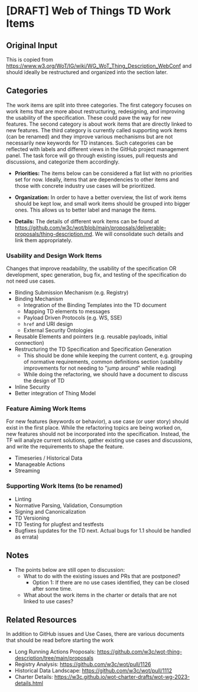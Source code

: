 # [DRAFT] Web of Things TD Work Items 

## Original Input

This is copied from https://www.w3.org/WoT/IG/wiki/WG_WoT_Thing_Description_WebConf and should ideally be restructured and organized into the section later.

## Categories

The work items are split into three categories. 
The first category focuses on work items that are more about restructuring, redesigning, and improving the usability of the specification. These could pave the way for new features.
The second category is about work items that are directly linked to new features.
The third category is currently called supporting work items (can be renamed) and they improve various mechanisms but are not necessarily new keywords for TD instances.
Such categories can be reflected with labels and different views in the GitHub project management panel.
The task force will go through existing issues, pull requests and discussions, and categorize them accordingly.

- **Priorities:** The items below can be considered a flat list with no priorities set for now. Ideally, items that are dependencies to other items and those with concrete industry use cases will be prioritized.

- **Organization:** In order to have a better overview, the list of work items should be kept low, and small work items should be grouped into bigger ones. 
This allows us to better label and manage the items.

- **Details:** The details of different work items can be found at <https://github.com/w3c/wot/blob/main/proposals/deliverable-proposals/thing-description.md>. We will consolidate such details and link them appropriately.

### Usability and Design Work Items

Changes that improve readability, the usability of the specification OR development, spec generation, bug fix, and testing of the specification do not need use cases.

- Binding Submission Mechanism (e.g. Registry)
- Binding Mechanism
  - Integration of the Binding Templates into the TD document
  - Mapping TD elements to messages
  - Payload Driven Protocols (e.g. WS, SSE)
  - `href` and URI design
  - External Security Ontologies
- Reusable Elements and pointers (e.g. reusable payloads, initial connection)
- Restructuring the TD Specification and Specification Generation
  - This should be done while keeping the current content, e.g. grouping of normative requirements, common definitions section (usability improvements for not needing to "jump around" while reading)
  - While doing the refactoring, we should have a document to discuss the design of TD
- Inline Security
- Better integration of Thing Model

### Feature Aiming Work Items

For new features (keywords or behavior), a use case (or user story) should exist in the first place.
While the refactoring topics are being worked on, new features should not be incorporated into the specification.
Instead, the TF will analyze current solutions, gather existing use cases and discussions, and write the requirements to shape the feature.

- Timeseries / Historical Data
- Manageable Actions
- Streaming

### Supporting Work Items (to be renamed)

- Linting
- Normative Parsing, Validation, Consumption
- Signing and Canonicalization
- TD Versioning
- TD Testing for plugfest and testfests
- Bugfixes (updates for the TD next. Actual bugs for 1.1 should be handled as errata)

## Notes

- The points below are still open to discussion:
  - What to do with the existing issues and PRs that are postponed?
    - Option 1: If there are no use cases identified, they can be closed after some time.
  - What about the work items in the charter or details that are not linked to use cases?
 
## Related Resources

In addition to GitHub issues and Use Cases, there are various documents that should be read before starting the work

- Long Running Actions Proposals: https://github.com/w3c/wot-thing-description/tree/main/proposals
- Registry Analysis: https://github.com/w3c/wot/pull/1126
- Historical Data Landscape: https://github.com/w3c/wot/pull/1112
- Charter Details: https://w3c.github.io/wot-charter-drafts/wot-wg-2023-details.html
